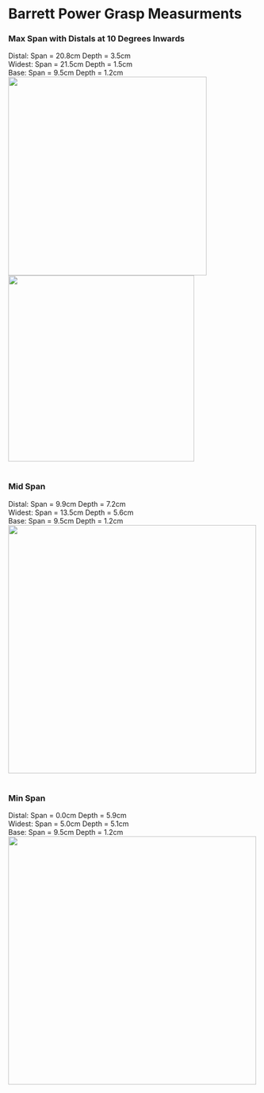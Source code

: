 # Barrett Power Grasp Measurments


### Max Span with Distals at 10 Degrees Inwards

Distal: Span = 20.8cm Depth = 3.5cm <br>
Widest: Span = 21.5cm Depth = 1.5cm <br>
Base: Span = 9.5cm Depth = 1.2cm <br>
<img src="Images/" width="400"> <img src="Images/" width="375"> <br>
<br>

### Mid Span

Distal: Span = 9.9cm Depth = 7.2cm <br>
Widest: Span = 13.5cm Depth = 5.6cm <br>
Base: Span = 9.5cm Depth = 1.2cm <br>
<img src="Images/" width="500"> <br>
<br>

### Min Span

Distal: Span = 0.0cm Depth = 5.9cm <br>
Widest: Span = 5.0cm Depth = 5.1cm <br>
Base: Span = 9.5cm Depth = 1.2cm <br>
<img src="Images/" width="500"> <br>
